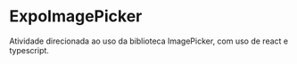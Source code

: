 # ExpoImagePicker
Atividade direcionada ao uso da biblioteca ImagePicker, com uso de react e typescript.
